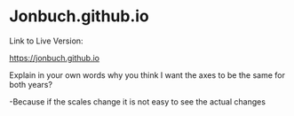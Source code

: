 # Jonbuch.github.io

Link to Live Version:

https://jonbuch.github.io


Explain in your own words why you think I want the axes to be the same for both years?

-Because if the scales change it is not easy to see the actual changes
